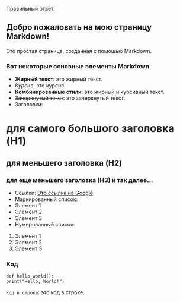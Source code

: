 Правильный ответ:
## Добро пожаловать на мою страницу Markdown!
Это простая страница, созданная с помощью Markdown.
### Вот некоторые основные элементы Markdown
* **Жирный текст**: это жирный текст.
* *Курсив*: это курсив.
* **Комбинированные стили**: это жирный и курсивный текст.
* ~~Зачеркнутый текст~~: это зачеркнутый текст.
* Заголовки:
# для самого большого заголовка (H1)
## для меньшего заголовка (H2)
### для еще меньшего заголовка (H3) и так далее...
* Ссылки: [Это ссылка на Google](https://www.google.com/)
* Маркированный список:
* Элемент 1
* Элемент 2
* Элемент 3
* Нумерованный список:
1. Элемент 1
1. Элемент 2
1. Элемент 3
### Код
```
def hello_world():
print("Hello, World!")
```
`Код в строке`: это код в строке.